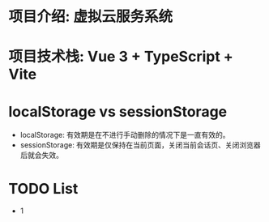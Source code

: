 # 项目介绍: 虚拟云服务系统
# 项目技术栈: Vue 3 + TypeScript + Vite
# localStorage vs sessionStorage
- localStorage: 有效期是在不进行手动删除的情况下是一直有效的。
- sessionStorage: 有效期是仅保持在当前页面，关闭当前会话页、关闭浏览器后就会失效。
# TODO List
- 1
